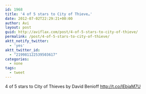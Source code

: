 ```yaml
---
id: 1968
title: '4 of 5 stars to City of Thieve…'
date: 2012-07-02T22:29:21+00:00
author: Avi
layout: post
guid: http://aviflax.com/post/4-of-5-stars-to-city-of-thieve/
permalink: /post/4-of-5-stars-to-city-of-thieve/
aktt_notify_twitter:
  - 'yes'
aktt_twitter_id:
  - "219981122539503617"
categories:
  - none
tags:
  - tweet
---
```

4 of 5 stars to City of Thieves by David Benioff <a href="http://t.co/IEbjaM7U" rel="nofollow">http://t.co/IEbjaM7U</a>